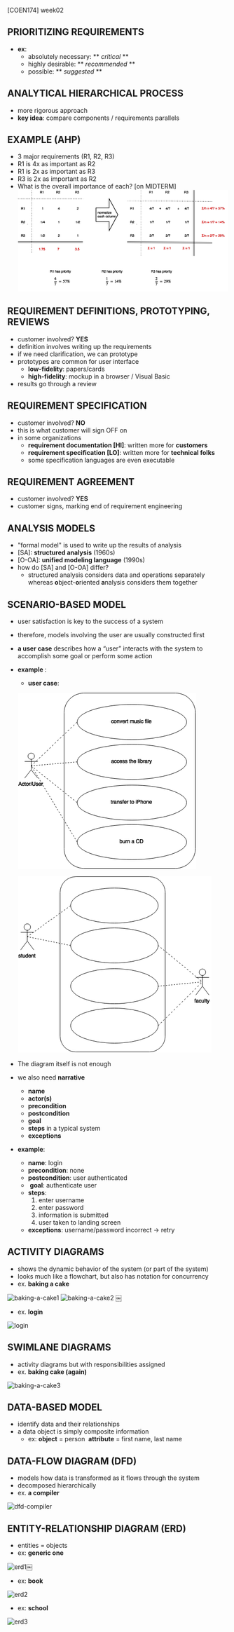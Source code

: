 [COEN174] week02

## PRIORITIZING REQUIREMENTS
- **ex**:
    - absolutely necessary: ** *critical* **
    - highly desirable: ** *recommended* **
    - possible: ** *suggested* **

## ANALYTICAL HIERARCHICAL PROCESS
- more rigorous approach
- **key idea**: compare components / requirements parallels

## EXAMPLE (AHP)
- 3 major requirements (R1, R2, R3)
- R1 is 4x as important as R2
- R1 is 2x as important as R3
- R3 is 2x as important as R2
- What is the overall importance of each? [on MIDTERM]
![ahp-example](img/[COEN174]week2a-diagram1.png)

## REQUIREMENT DEFINITIONS, PROTOTYPING, REVIEWS
- customer involved? **YES**
- definition involves writing up the requirements
- if we need clarification, we can prototype
- prototypes are common for user interface
    - **low-fidelity**: papers/cards
    - **high-fidelity**: mockup in a browser / Visual Basic
- results go through a review

## REQUIREMENT SPECIFICATION
- customer involved? **NO**
- this is what customer will sign OFF on
- in some organizations
    - **requirement documentation [HI]**: written more for **customers**
    - **requirement specification [LO]**: written more for **technical folks**
    - some specification languages are even executable

## REQUIREMENT AGREEMENT
- customer involved? **YES**
- customer signs, marking end of requirement engineering

## ANALYSIS MODELS
- "formal model" is used to write up the results of analysis
- [SA]: **structured analysis** (1960s)
- [O-OA]: **unified modeling language** (1990s)
- how do [SA] and [O-OA] differ?
    - structured analysis considers data and operations separately  whereas **o**bject-**o**riented **a**nalysis considers them together

## SCENARIO-BASED MODEL
- user satisfaction is key to the success of a system
- therefore, models involving the user are usually constructed first
- **a user case** describes how a “user” interacts with the system to accomplish some goal or perform some action
- **example **:
    - **user case**:
    
    ![user-case](img/[COEN174]week2a-diagram2.png)
    
    ![user-case](img/[COEN174]week2a-diagram3.png)
 
- The diagram itself is not enough
- we also need **narrative**
    - **name**
    - **actor(s)**
    - **precondition**
    - **postcondition**
    - **goal**
    - **steps** in a typical system
    - **exceptions**

- **example**:
    - **name**: login 
    - **precondition**: none 
    - **postcondition**: user authenticated
    -  **goal**: authenticate user 
    - **steps**:     
        1. enter username 
        2. enter password 
        3. information is submitted 
        4. user taken to landing screen 
    - **exceptions**: username/password incorrect -> retry

## ACTIVITY DIAGRAMS
- shows the dynamic behavior of the system (or part of the system)
- looks much like a flowchart, but also has notation for concurrency
- ex. **baking a cake **

![baking-a-cake1](img/[COEN174]week2c-diagram1.png)
![baking-a-cake2](img/[COEN174]week2c-diagram2.png)
￼
- ex. **login **

![login](img/[COEN174]week2c-diagram3.png)

## SWIMLANE DIAGRAMS
- activity diagrams but with responsibilities assigned
- ex. **baking cake (again)**

![baking-a-cake3](img/[COEN174]week2c-diagram4.png)

## DATA-BASED MODEL
- identify data and their relationships
- a data object is simply composite information
    - ex: 
    **object** = person 
    **attribute** = first name, last name

## DATA-FLOW DIAGRAM (DFD)
- models how data is transformed as it flows through the system
- decomposed hierarchically
- ex. **a compiler **

![dfd-compiler](img/[COEN174]week2c-diagram5.png)

## ENTITY-RELATIONSHIP DIAGRAM (ERD)
- entities = objects
- ex: **generic one**

![erd1](img/[COEN174]week2c-diagram6.png)￼

- ex: **book**

![erd2](img/[COEN174]week2c-diagram7.png)

- ex: **school **

![erd3](img/[COEN174]week2c-diagram8.png)